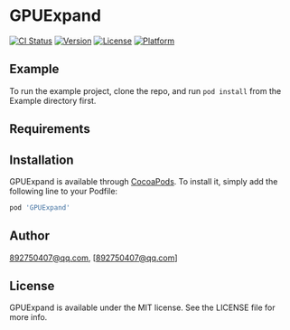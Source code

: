 # GPUExpand

[![CI Status](https://img.shields.io/travis/892750407@qq.com/GPUExpand.svg?style=flat)](https://travis-ci.org/892750407@qq.com/GPUExpand)
[![Version](https://img.shields.io/cocoapods/v/GPUExpand.svg?style=flat)](https://cocoapods.org/pods/GPUExpand)
[![License](https://img.shields.io/cocoapods/l/GPUExpand.svg?style=flat)](https://cocoapods.org/pods/GPUExpand)
[![Platform](https://img.shields.io/cocoapods/p/GPUExpand.svg?style=flat)](https://cocoapods.org/pods/GPUExpand)

## Example

To run the example project, clone the repo, and run `pod install` from the Example directory first.

## Requirements

## Installation

GPUExpand is available through [CocoaPods](https://cocoapods.org). To install
it, simply add the following line to your Podfile:

```ruby
pod 'GPUExpand'
```

## Author

892750407@qq.com, [892750407@qq.com]

## License

GPUExpand is available under the MIT license. See the LICENSE file for more info.
